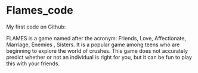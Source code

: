 # Flames_code
My first code on Github:

FLAMES is a game named after the acronym: Friends, Love, Affectionate, Marriage, Enemies , Sisters.
It is a popular game among teens who are beginning to explore the world of crushes. 
This game does not accurately predict whether or not an individual is right for you, but it can be fun to play this with your friends.
